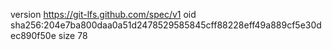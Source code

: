 version https://git-lfs.github.com/spec/v1
oid sha256:204e7ba800daa0a51d2478529585845cff88228eff49a889cf5e30dec890f50e
size 78

